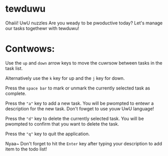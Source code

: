 # tewduwu

Ohaiii! UwU nuzzles Are you weady to be pwoductive today? Let's manage our tasks togethewr with tewduwu!

# Contwows:

Use the `up` and `down` arrow keys to move the cuwrsow between tasks in the task list.

Alternatively use the `k` key for up and the `j` key for down.

Press the `space bar` to mark or unmark the currently selected task as complete.

Press the `"a"` key to add a new task. You will be pwompted to entewr a description for the new task. Don't fowget to use youw UwU language!

Press the `"d"` key to delete the currently selected task. You will be pwompted to confirm that you want to delete the task.

Press the `"q"` key to quit the application.

Nyaa~ Don't forget to hit the `Enter` key after typing your description to add item to the todo list!

